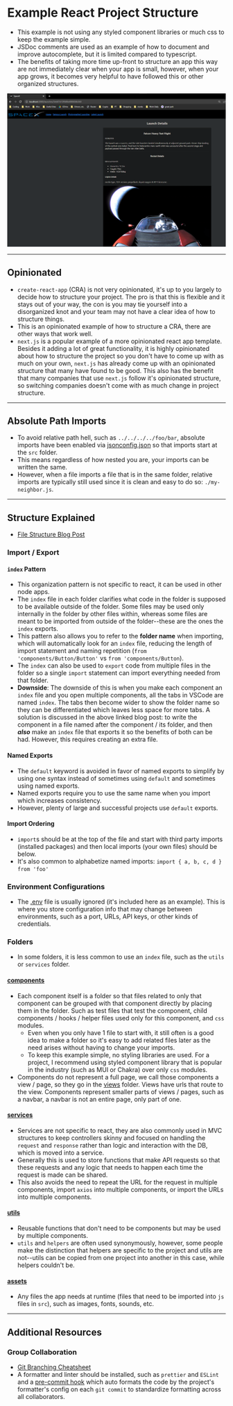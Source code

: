 # Example React Project Structure

- This example is not using any styled component libraries or much css to keep the example simple.
- JSDoc comments are used as an example of how to document and improve autocomplete, but it is limited compared to typescript.
- The benefits of taking more time up-front to structure an app this way are not immediately clear when your app is small, however, when your app grows, it becomes very helpful to have followed this or other organized structures.

![Website Preview](./site-preview.png)

---

## Opinionated

- `create-react-app` (CRA) is not very opinionated, it's up to you largely to decide how to structure your project. The pro is that this is flexible and it stays out of your way, the con is you may tie yourself into a disorganized knot and your team may not have a clear idea of how to structure things.
- This is an opinionated example of how to structure a CRA, there are other ways that work well.
- `next.js` is a popular example of a more opinionated react app template. Besides it adding a lot of great functionality, it is highly opinionated about how to structure the project so you don't have to come up with as much on your own, `next.js` has already come up with an opinionated structure that many have found to be good. This also has the benefit that many companies that use `next.js` follow it's opinionated structure, so switching companies doesn't come with as much change in project structure.

---

## Absolute Path Imports

- To avoid relative path hell, such as `../../../../foo/bar`, absolute imports have been enabled via [jsonconfig.json](./jsconfig.json) so that imports start at the `src` folder.
- This means regardless of how nested you are, your imports can be written the same.
- However, when a file imports a file that is in the same folder, relative imports are typically still used since it is clean and easy to do so: `./my-neighbor.js`.

---

## Structure Explained

- [File Structure Blog Post](https://www.joshwcomeau.com/react/file-structure/)

### Import / Export

#### `index` Pattern

- This organization pattern is not specific to react, it can be used in other node apps.
- The `index` file in each folder clarifies what code in the folder is supposed to be available outside of the folder. Some files may be used only internally in the folder by other files within, whereas some files are meant to be imported from outside of the folder--these are the ones the `index` exports.
- This pattern also allows you to refer to the **folder name** when importing, which will automatically look for an `index` file, reducing the length of import statement and naming repetition (`from 'components/Button/Button'` vs `from 'components/Button`).
- The `index` can also be used to `export` code from multiple files in the folder so a single `import` statement can import everything needed from that folder.
- **Downside**: The downside of this is when you make each component an `index` file and you open multiple components, all the tabs in VSCode are named `index`. The tabs then become wider to show the folder name so they can be differentiated which leaves less space for more tabs. A solution is discussed in the above linked blog post: to write the component in a file named after the component / its folder, and then ***also*** make an `index` file that exports it so the benefits of both can be had. However, this requires creating an extra file.

#### Named Exports

- The `default` keyword is avoided in favor of named exports to simplify by using one syntax instead of sometimes using `default` and sometimes using named exports.
- Named exports require you to use the same name when you import which increases consistency.
- However, plenty of large and successful projects use `default` exports.

#### Import Ordering

- `import`s should be at the top of the file and start with third party imports (installed packages) and then local imports (your own files) should be below.
- It's also common to alphabetize named imports: `import { a, b, c, d } from 'foo'`

### Environment Configurations

- The [.env](./.env) file is usually ignored (it's included here as an example). This is where you store configuration info that may change between environments, such as a port, URLs, API keys, or other kinds of credentials.

### Folders

- In some folders, it is less common to use an `index` file, such as the `utils` or `services` folder.

#### [components](./src/components/)

- Each component itself is a folder so that files related to only that component can be grouped with that component directly by placing them in the folder. Such as test files that test the component, child components / hooks / helper files used only for this component, and `css` modules.
  - Even when you only have 1 file to start with, it still often is a good idea to make a folder so it's easy to add related files later as the need arises without having to change your imports.
  - To keep this example simple, no styling libraries are used. For a project, I recommend using styled component library that is popular in the industry (such as MUI or Chakra) over only `css` modules.
- Components do not represent a full page, we call those components a view / page, so they go in the [views](./src/views) folder. Views have urls that route to the view. Components represent smaller parts of views / pages, such as a navbar, a navbar is not an entire page, only part of one.

#### [services](./src/services)

- Services are not specific to react, they are also commonly used in MVC structures to keep controllers skinny and focused on handling the `request` and `response` rather than logic and interaction with the DB, which is moved into a service.
- Generally this is used to store functions that make API requests so that these requests and any logic that needs to happen each time the request is made can be shared.
- This also avoids the need to repeat the URL for the request in multiple components, import `axios` into multiple components, or import the URLs into multiple components.

#### [utils](./src/utils)

- Reusable functions that don't need to be components but may be used by multiple components.
- `utils` and `helpers` are often used synonymously, however, some people make the distinction that helpers are specific to the project and utils are not--utils can be copied from one project into another in this case, while helpers couldn't be.

#### [assets](./src/assets)

- Any files the app needs at runtime (files that need to be imported into `js` files in `src`), such as images, fonts, sounds, etc.

---

## Additional Resources

### Group Collaboration

- [Git Branching Cheatsheet](https://docs.google.com/document/d/1lMPkGE6j0JhF6LX_-afnoSMOvCIVueGpFfkHo23_YU0/edit?usp=sharing)
- A formatter and linter should be installed, such as `prettier` and `ESLint` and a [pre-commit hook](https://prettier.io/docs/en/precommit.html#option-2-pretty-quickhttpsgithubcomazzpretty-quick) which auto formats the code by the project's formatter's config on each `git commit` to standardize formatting across all collaborators.

